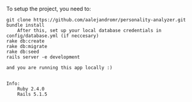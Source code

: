 To setup the project, you need to:

	git clone https://github.com/aalejandromr/personality-analyzer.git
	bundle install
		After this, set up your local database credentials in config/database.yml (if neccesary)
	rake db:create
	rake db:migrate
	rake db:seed
	rails server -e development

	and you are running this app locally :)


	Info:
		Ruby 2.4.0
		Rails 5.1.5
